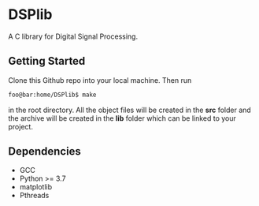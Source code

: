 # DSPlib
A C library for Digital Signal Processing.

## Getting Started
Clone this Github repo into your local machine. Then run
```bash
foo@bar:home/DSPlib$ make
```
in the root directory.
All the object files will be created in the **src** folder and the archive will be created in the **lib** folder which can be linked to your project.
## Dependencies
* GCC
* Python >= 3.7
* matplotlib
* Pthreads